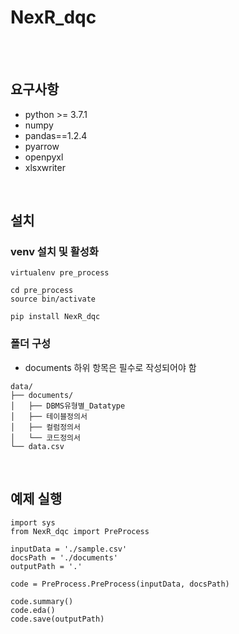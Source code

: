 # NexR_dqc
<br><br>

## 요구사항
- python >= 3.7.1
- numpy
- pandas==1.2.4
- pyarrow
- openpyxl
- xlsxwriter
<br>

## 설치

### venv 설치 및 활성화 
```
virtualenv pre_process 

cd pre_process 
source bin/activate

pip install NexR_dqc
```

### 폴더 구성
- documents 하위 항목은 필수로 작성되어야 함
```
data/
├── documents/
│   ├── DBMS유형별_Datatype
│   ├── 테이블정의서
│   ├── 컬럼정의서
│   └── 코드정의서
└── data.csv
```   
<br>

## 예제 실행 
```
import sys
from NexR_dqc import PreProcess 

inputData = './sample.csv'
docsPath = './documents'
outputPath = '.'

code = PreProcess.PreProcess(inputData, docsPath)

code.summary()
code.eda()
code.save(outputPath)
```

